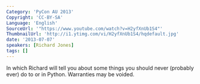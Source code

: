 ```yaml
---
Category: 'PyCon AU 2013'
Copyright: 'CC-BY-SA'
Language: 'English'
SourceUrl: '"https://www.youtube.com/watch?v=H2yfXnUb1S4"'
ThumbnailUrl: 'http://i1.ytimg.com/vi/H2yfXnUb1S4/hqdefault.jpg'
date: '2013-07-07'
speakers: [Richard Jones]
tags: []
---
```

In which Richard will tell you about some things you should never (probably ever) do to or in Python. Warranties may be voided.